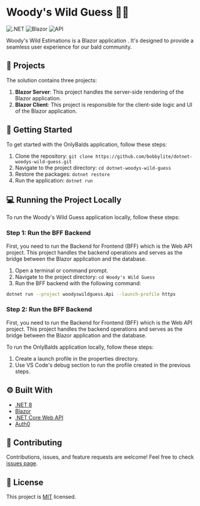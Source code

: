 # Woody's Wild Guess :construction_worker_man:

![.NET](https://img.shields.io/badge/.NET-5C2D91?style=for-the-badge&logo=.net&logoColor=white)
![Blazor](https://img.shields.io/badge/Blazor-512BD4?style=for-the-badge&logo=blazor&logoColor=white)
![API](https://img.shields.io/badge/API-3C873A?style=for-the-badge&logo=api&logoColor=white)

Woody's Wild Estimations is a Blazor application . It's designed to provide a seamless user experience for our bald community.

## :file_folder: Projects

The solution contains three projects:

1. **Blazor Server**: This project handles the server-side rendering of the Blazor application.
2. **Blazor Client**: This project is responsible for the client-side logic and UI of the Blazor application.

## :rocket: Getting Started

To get started with the OnlyBalds application, follow these steps:

1. Clone the repository: `git clone https://github.com/bobbylite/dotnet-woodys-wild-guess.git`
2. Navigate to the project directory: `cd dotnet-woodys-wild-guess`
3. Restore the packages: `dotnet restore`
4. Run the application: `dotnet run`

## :computer: Running the Project Locally

To run the Woody's Wild Guess application locally, follow these steps:

### Step 1: Run the BFF Backend

First, you need to run the Backend for Frontend (BFF) which is the Web API project. This project handles the backend operations and serves as the bridge between the Blazor application and the database.

1. Open a terminal or command prompt.
2. Navigate to the project directory: `cd Woody's Wild Guess`
3. Run the BFF backend with the following command:
```sh
dotnet run --project woodyswildguess.Api --launch-profile https
```



### Step 2: Run the BFF Backend

First, you need to run the Backend for Frontend (BFF) which is the Web API project. This project handles the backend operations and serves as the bridge between the Blazor application and the database.

To run the OnlyBalds application locally, follow these steps:
1. Create a launch profile in the properties directory.
3. Use VS Code's debug section to run the profile created in the previous steps.

## :gear: Built With

- [.NET 8](https://dotnet.microsoft.com/en-us/)
- [Blazor](https://dotnet.microsoft.com/apps/aspnet/web-apps/blazor)
- [.NET Core Web API](https://dotnet.microsoft.com/en-us/apps/aspnet/apis)
- [Auth0](https://auth0.com/)

## :handshake: Contributing

Contributions, issues, and feature requests are welcome! Feel free to check [issues page](https://github.com/bobbylite/OnlyBalds/issues).

## :memo: License

This project is [MIT](https://choosealicense.com/licenses/mit/) licensed.